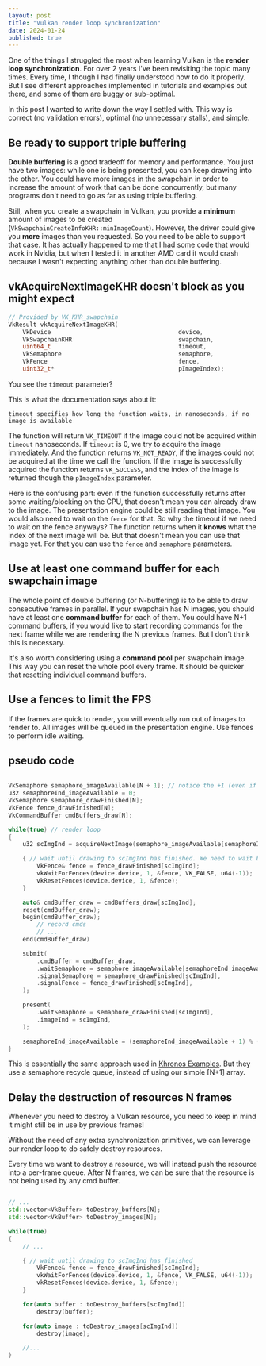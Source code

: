```yaml
---
layout: post
title: "Vulkan render loop synchronization"
date: 2024-01-24
published: true
---
```


One of the things I struggled the most when learning Vulkan is the **render loop synchronization**. For over 2 years I've been revisiting the topic many times. Every time, I though I had finally understood how to do it properly. But I see different approaches implemented in tutorials and examples out there, and some of them are buggy or sub-optimal.

In this post I wanted to write down the way I settled with. This way is correct (no validation errors), optimal (no unnecessary stalls), and simple.

## Be ready to support triple buffering

**Double buffering** is a good tradeoff for memory and performance. You just have two images: while one is being presented, you can keep drawing into the other. You could have more images in the swapchain in order to increase the amount of work that can be done concurrently, but many programs don't need to go as far as using triple buffering.

Still, when you create a swapchain in Vulkan, you provide a **minimum** amount of images to be created (`VkSwapchainCreateInfoKHR::minImageCount`). However, the driver could give you **more** images than you requested. So you need to be able to support that case. It has actually happened to me that I had some code that would work in Nvidia, but when I tested it in another AMD card it would crash because I wasn't expecting anything other than double buffering.

 ## vkAcquireNextImageKHR doesn't block as you might expect

```c
// Provided by VK_KHR_swapchain
VkResult vkAcquireNextImageKHR(
    VkDevice                                    device,
    VkSwapchainKHR                              swapchain,
    uint64_t                                    timeout,
    VkSemaphore                                 semaphore,
    VkFence                                     fence,
    uint32_t*                                   pImageIndex);
```

You see the `timeout` parameter?

This is what the documentation says about it:

```
timeout specifies how long the function waits, in nanoseconds, if no image is available
```

The function will return `VK_TIMEOUT` if the image could not be acquired within `timeout` nanoseconds. If `timeout` is 0, we try to acquire the image immediately. And the function returns `VK_NOT_READY`, if the images could not be acquired at the time we call the function. If the image is successfully acquired the function returns `VK_SUCCESS`, and the index of the image is returned though the `pImageIndex` parameter.

Here is the confusing part: even if the function successfully returns after some waiting/blocking on the CPU, that doesn't mean you can already draw to the image. The presentation engine could be still reading that image. You would also need to wait on the `fence` for that. So why the timeout if we need to wait on the fence anyways? The function returns when it **knows** what the index of the next image will be. But that doesn't mean you can use that image yet. For that you can use the `fence` and `semaphore` parameters.

## Use at least one command buffer for each swapchain image

The whole point of double buffering (or N-buffering) is to be able to draw consecutive frames in parallel. If your swapchain has N images, you should have at least one **command buffer** for each of them. You could have N+1 command buffers, if you would like to start recording commands for the next frame while we are rendering the N previous frames. But I don't think this is necessary.

It's also worth considering using a **command pool** per swapchain image. This way you can reset the whole pool every frame. It should be quicker that resetting individual command buffers.

## Use a fences to limit the FPS

If the frames are quick to render, you will eventually run out of images to render to. All images will be queued in the presentation engine. Use fences to perform idle waiting.

## pseudo code

```cpp

VkSemaphore semaphore_imageAvailable[N + 1]; // notice the +1 (even if all N frames have been presented, we would like to query what will be the next image index)
u32 semaphoreInd_imageAvailable = 0;
VkSemaphore semaphore_drawFinished[N];
VkFence fence_drawFinished[N];
VkCommandBuffer cmdBuffers_draw[N];

while(true) // render loop
{
    u32 scImgInd = acquireNextImage(semaphore_imageAvailable[semaphoreInd_imageAvailable]);

    { // wait until drawing to scImgInd has finished. We need to wait because, otherwise, cmdBuffers_draw[scImgInd] would be in use
        VkFence& fence = fence_drawFinished[scImgInd];
        vkWaitForFences(device.device, 1, &fence, VK_FALSE, u64(-1));
        vkResetFences(device.device, 1, &fence);
    }

    auto& cmdBuffer_draw = cmdBuffers_draw[scImgInd];
    reset(cmdBuffer_draw);
    begin(cmdBuffer_draw);
        // record cmds
        // ...
    end(cmdBuffer_draw)

    submit(
        .cmdBuffer = cmdBuffer_draw,
        .waitSemaphore = semaphore_imageAvailable[semaphoreInd_imageAvailable],
        .signalSemaphore = semaphore_drawFinished[scImgInd],
        .signalFence = fence_drawFinished[scImgInd],
    );

    present(
        .waitSemaphore = semaphore_drawFinished[scImgInd],
        .imageInd = scImgInd,
    );

    semaphoreInd_imageAvailable = (semaphoreInd_imageAvailable + 1) % (N + 1);
}
```

This is essentially the same approach used in [Khronos Examples](https://github.com/KhronosGroup/Vulkan-Samples/blob/27d1c21f82be8c580349d3e19f85891be504eea5/samples/api/hello_triangle/hello_triangle.cpp). But they use a semaphore recycle queue, instead of using our simple [N+1] array.

## Delay the destruction of resources N frames

Whenever you need to destroy a Vulkan resource, you need to keep in mind it might still be in use by previous frames!

Without the need of any extra synchronization primitives, we can leverage our render loop to do safely destroy resources.

Every time we want to destroy a resource, we will instead push the resource into a per-frame queue. After N frames, we can be sure that the resource is not being used by any cmd buffer.

```cpp

// ... 
std::vector<VkBuffer> toDestroy_buffers[N];
std::vector<VkBuffer> toDestroy_images[N];

while(true)
{
    // ...

    { // wait until drawing to scImgInd has finished
        VkFence& fence = fence_drawFinished[scImgInd];
        vkWaitForFences(device.device, 1, &fence, VK_FALSE, u64(-1));
        vkResetFences(device.device, 1, &fence);
    }

    for(auto buffer : toDestroy_buffers[scImgInd])
        destroy(buffer);

    for(auto image : toDestroy_images[scImgInd])
        destroy(image);

    //...
}

```
